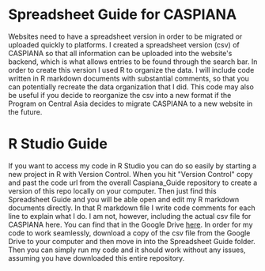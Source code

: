 # Spreadsheet Guide for CASPIANA
Websites need to have a spreadsheet version in order to be migrated or uploaded quickly to platforms. I created a spreadsheet version (csv) of CASPIANA so that all information can be uploaded into the website's backend, which is what allows entries to be found through the search bar. In order to create this version I used R to organize the data. I will include code written in R markdown documents with substantial comments, so that you can potentially recreate the data organization that I did. This code may also be useful if you decide to reorganize the csv into a new format if the Program on Central Asia decides to migrate CASPIANA to a new website in the future. 

# R Studio Guide
If you want to access my code in R Studio you can do so easily by starting a new project in R with Version Control. When you hit "Version Control" copy and past the code url from the overall Caspiana_Guide repository to create a version of this repo locally on your computer. Then just find this Spreadsheet Guide and you will be able open and edit my R markdown documents directly. In that R markdown file I write code comments for each line to explain what I do. I am not, however, including the actual csv file for CASPIANA here.  You can find that in the Google Drive [here](https://docs.google.com/spreadsheets/d/1NHbX0fnF3CA1h0DvPacjhI9kU9f8bhYX/edit#gid=1506660950). In order for my code to work seamlessly, download a copy of the csv file from the Google Drive to your computer and then move in into the Spreadsheet Guide folder. Then you can simply run my code and it should work without any issues, assuming you have downloaded this entire repository. 



